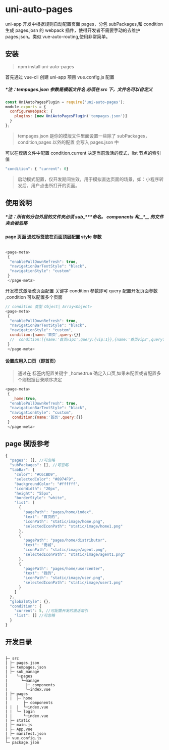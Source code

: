 <!--
 * @Author: wangming
 * @Date: 2020-03-27 14:56:03
 * @LastEditors: wangming
 * @LastEditTime: 2020-03-31 16:34:58
 * @Description: file content
 -->

# uni-auto-pages

uni-app 开发中根据规则自动配置页面 pages，分包 subPackages,和 condition 生成 pages.josn 的 webpack 插件，使得开发者不需要手动的去维护 pages.json。类似 vue-auto-routing,使用非常简单。

## 安装

> npm install uni-auto-pages

首先通过 vue-cli 创建 uni-app 项目 vue.config.js 配置

##### \*注：tempages.json 参数是模版文件名 必须在 src 下，文件名可以自定义

```javascript
const UniAutoPagesPlugin = require('uni-auto-pages');
module.exports = {
  configureWebpack: {
    plugins: [new UniAutoPagesPlugin('tempages.json')]
  }
};
```

> tempages.json 是你的模版文件里面设置一些除了 subPackages，condition,pages 以外的配置 会写入 pages.json 中

可以在模版文件中配置 condition.current 决定当前激活的模式，list 节点的索引值

```javascript
"condition": { "current": 0}
```

> 启动模式配置，仅开发期间生效，用于模拟直达页面的场景，如：小程序转发后，用户点击所打开的页面。

## 使用说明

##### \*注：所有的分包外层的文件夹必须 sub\_\*\*\*命名。 components 和\_\_\*\_\_ 的文件夹会被忽略

#### page 页面 通过<page-meta>标签放在页面顶层配置 style 参数

```javascript

<page-meta>
 {
  "enablePullDownRefresh": true,
  "navigationBarTextStyle": "black",
  "navigationStyle": "custom"
 }
 </page-meta>
```

开发模式激活改页面配置 关键字 condition 参数即可 query 配置开发页面参数 ,condition 可以配置多个页面

```javascript
// condition 类型 Object| Array<Object>
<page-meta>
 {
  "enablePullDownRefresh": true,
  "navigationBarTextStyle": "black",
  "navigationStyle": "custom",
  condition:{name:'首页',query:{}}
  //  condition:[{name:'首页vip1',query:{vip:1}},{name:'首页vip2',query:{vip:2}}]
 }
 </page-meta>
```

#### 设置应用入口页（即首页）

> 通过在<page-meta> 标签内配置关键字 \_home:true 确定入口页,如果未配置或者配置多个则根据目录顺序决定

```javascript
<page-meta>
 {
   _home:true,
  "enablePullDownRefresh": true,
  "navigationBarTextStyle": "black",
  "navigationStyle": "custom",
   condition:{name:'首页',query:{}}
 }
 </page-meta>
```

## page 模版参考

```javascript
{
  "pages": [], //可忽略
  "subPackages": [], //可忽略
  "tabBar": {
    "color": "#C6CBD9",
    "selectedColor": "#8974F9",
    "backgroundColor": "#ffffff",
    "iconWidth": "20px",
    "height": "55px",
    "borderStyle": "white",
    "list": [
      {
        "pagePath": "pages/home/index",
        "text": "首页的",
        "iconPath": "static/image/home.png",
        "selectedIconPath": "static/image/home1.png"
      },
      {
        "pagePath": "pages/home/distributor",
        "text": "商城",
        "iconPath": "static/image/agent.png",
        "selectedIconPath": "static/image/agent1.png"
      },
      {
        "pagePath": "pages/home/usercenter",
        "text": "我的",
        "iconPath": "static/image/user.png",
        "selectedIconPath": "static/image/user1.png"
      }
    ]
  },
  "globalStyle": {},
  "condition": {
    "current": 5, //可配置开发的激活索引
    "list": [] //可忽略
  }
}
```

## 开发目录

```

├─ src
| ├─ pages.json
| ├─ tempages.json
| ├─ sub_manage
|    └─pages
|      └─manage
|        ├─ components
|        └─index.vue
| ├─ pages
| |  ├─ home
|       ├─ components
| |  |  └─index,vue
| |  └─ login
| |     └─index.vue
| ├─ static
| ├─ main.js
| ├─ App.vue
| ├─ manifest.json
├─ vue.config.js
└─ package.json
```

